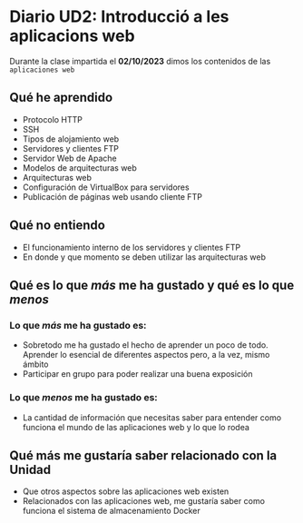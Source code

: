 # Diario UD2: Introducció a les aplicacions web
Durante la clase impartida el **02/10/2023** dimos los contenidos de las `aplicaciones web`
## **Qué he aprendido**
- Protocolo HTTP
- SSH
- Tipos de alojamiento web
- Servidores y clientes FTP
- Servidor Web de Apache
- Modelos de arquitecturas web
- Arquitecturas web
- Configuración de VirtualBox para servidores
- Publicación de páginas web usando cliente FTP

## **Qué no entiendo**
- El funcionamiento interno de los servidores y clientes FTP
- En donde y que momento se deben utilizar las arquitecturas web 

## **Qué es lo que _más_ me ha gustado y qué es lo que _menos_**
### **Lo que _más_ me ha gustado es:**
- Sobretodo me ha gustado el hecho de aprender un poco de todo. Aprender lo esencial de diferentes aspectos pero, a la vez,  mismo ámbito
- Participar en grupo para poder realizar una buena exposición

### **Lo que _menos_ me ha gustado es:**
- La cantidad de información que necesitas saber para entender como funciona el mundo de las aplicaciones web y lo que lo rodea

## **Qué más me gustaría saber relacionado con la Unidad**
- Que otros aspectos sobre las aplicaciones web existen
- Relacionados con las aplicaciones web, me gustaría saber como funciona el sistema de almacenamiento Docker
